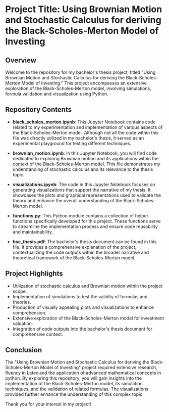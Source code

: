 # Project Title: Using Brownian Motion and Stochastic Calculus for deriving the Black-Scholes-Merton Model of Investing

## Overview

Welcome to the repository for my bachelor's thesis project, titled "Using Brownian Motion and Stochastic Calculus for deriving the Black-Scholes-Merton Model of Investing." This project encompasses an extensive exploration of the Black-Scholes-Merton model, involving simulations, formula validation and visualization using Python.

## Repository Contents

- **black_scholes_merton.ipynb**: This Jupyter Notebook contains code related to my experimentation and implementation of various aspects of the Black-Scholes-Merton model. Although not all the code within this file was directly utilized in my bachelor's thesis, it served as an experimental playground for testing different techniques.

- **brownian_motion.ipynb**: In this Jupyter Notebook, you will find code dedicated to exploring Brownian motion and its applications within the context of the Black-Scholes-Merton model. This file demonstrates my understanding of stochastic calculus and its relevance to the thesis topic.

- **visualizations.ipynb**: The code in this Jupyter Notebook focuses on generating visualizations that support the narrative of my thesis. It showcases the plots and graphical representations used to validate the theory and enhance the overall understanding of the Black-Scholes-Merton model.

- **functions.py**: This Python module contains a collection of helper functions specifically developed for this project. These functions serve to streamline the implementation process and ensure code reusability and maintainability.

- **bsc_thesis.pdf**: The bachelor's thesis document can be found in this file. It provides a comprehensive explanation of the project, contextualizing the code outputs within the broader narrative and theoretical framework of the Black-Scholes-Merton model.

## Project Highlights

- Utilization of stochastic calculus and Brownian motion within the project scope.
- Implementation of simulations to test the validity of formulas and theories.
- Production of visually appealing plots and visualizations to enhance comprehension.
- Extensive exploration of the Black-Scholes-Merton model for investment valuation.
- Integration of code outputs into the bachelor's thesis document for comprehensive context.

## Conclusion

The "Using Brownian Motion and Stochastic Calculus for deriving the Black-Scholes-Merton Model of Investing" project required extensive research, fluency in Latex and the application of advanced mathematical concepts in python. By exploring this repository, you will gain insights into the implementation of the Black-Scholes-Merton model, its simulation techniques, and the validation of related formulas. The visualizations provided further enhance the understanding of this complex topic.

Thank you for your interest in my project!
